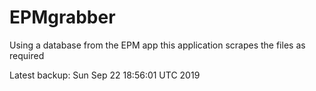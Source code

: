 # EPMgrabber
Using a database from the EPM app this application scrapes the files as required


Latest backup: Sun Sep 22 18:56:01 UTC 2019
